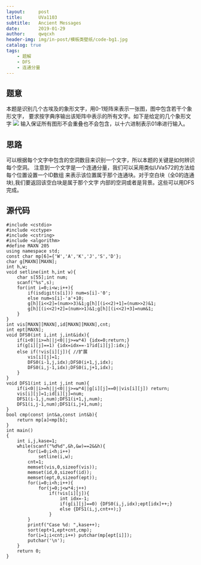 ```yaml
---
layout:     post
title:      UVa1103
subtitle:   Ancient Messages
date:       2019-01-29
author:     qwqcxh
header-img: img/in-post/模板类壁纸/code-bg1.jpg
catalog: true
tags:
    - 题解
    - DFS
    - 连通分量
---
```


## 题意
本题是识别几个古埃及的象形文字，用0-1矩阵来表示一张图，图中包含若干个象形文字，
要求按字典序输出该矩阵中表示的所有文字。如下是给定的几个象形文字
![](https://raw.github.com/qwqcxh/qwqcxh.github.io/master/img/in-post/%E9%A2%98%E8%A7%A3/UVa1103.jpg)
输入保证所有图形不会重叠也不会包含，以十六进制表示01串进行输入。

## 思路
可以根据每个文字中包含的空洞数目来识别一个文字，所以本题的关键是如何辨识每个空洞。
注意到一个文字是一个连通分量，我们可以采用类似UVa572的方法给每个位置设置一个ID数组
来表示该位置属于那个连通块。对于空白块（全0的连通块),我们要返回该空白块是属于那个文字
内部的空洞或者是背景。这些可以用DFS完成。

## 源代码

```
#include <cstdio>
#include <cctype>
#include <cstring>
#include <algorithm>
#define MAXN 205
using namespace std;
const char mp[6]={'W','A','K','J','S','D'};
char g[MAXN][MAXN];
int h,w;
void setline(int h,int w){
    char s[55];int num;
    scanf("%s",s);
    for(int i=0;i<w;i++){
        if(isdigit(s[i])) num=s[i]-'0';
        else num=s[i]-'a'+10;
        g[h][i<<2]=(num>>3)&1;g[h][(i<<2)+1]=(num>>2)&1;
        g[h][(i<<2)+2]=(num>>1)&1;g[h][(i<<2)+3]=num&1;
    }
}
int vis[MAXN][MAXN],id[MAXN][MAXN],cnt;
int ept[MAXN];
void DFS0(int i,int j,int&idx){
    if(i<0||i>=h||j<0||j>=w*4) {idx=0;return;}
    if(g[i][j]==1) {idx=idx==-1?id[i][j]:idx;}
    else if(!vis[i][j]){ //扩展
        vis[i][j]=1;
        DFS0(i-1,j,idx);DFS0(i+1,j,idx);
        DFS0(i,j-1,idx);DFS0(i,j+1,idx);
    }
}
void DFS1(int i,int j,int num){
    if(i<0||i>=h||j<0||j>=w*4||g[i][j]==0||vis[i][j]) return;
    vis[i][j]=1;id[i][j]=num;
    DFS1(i-1,j,num);DFS1(i+1,j,num);
    DFS1(i,j-1,num);DFS1(i,j+1,num);
}
bool cmp(const int&a,const int&b){
    return mp[a]<mp[b];
}
int main()
{
    int i,j,kase=1;
    while(scanf("%d%d",&h,&w)==2&&h){
        for(i=0;i<h;i++)
            setline(i,w);
        cnt=1;
        memset(vis,0,sizeof(vis));
        memset(id,0,sizeof(id));
        memset(ept,0,sizeof(ept));
        for(i=0;i<h;i++){
            for(j=0;j<w*4;j++)
                if(!vis[i][j]){
                    int idx=-1;
                    if(g[i][j]==0) {DFS0(i,j,idx);ept[idx]++;}
                    else {DFS1(i,j,cnt++);}
                }
        }
        printf("Case %d: ",kase++);
        sort(ept+1,ept+cnt,cmp);
        for(i=1;i<cnt;i++) putchar(mp[ept[i]]);
        putchar('\n');
    }
    return 0;
}

```